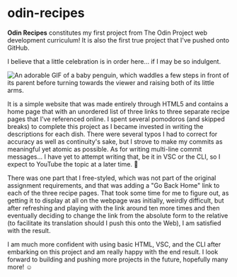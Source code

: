 # odin-recipes

**Odin Recipes** constitutes my first project from The Odin Project web development curriculum! It is also the first true project that I've pushed onto GitHub.

I believe that a little celebration is in order here... if I may be so indulgent.

![An adorable GIF of a baby penguin, which waddles a few steps in front of its parent before turning towards the viewer and raising both of its little arms.](https://img.ibxk.com.br/2014/05/24/24105746508033.gif)

It is a simple website that was made entirely through HTML5 and contains a home page that with an unordered list of three links to three separate recipe pages that I've referenced online. I spent several pomodoros (and skipped breaks) to complete this project as I became invested in writing the descriptions for each dish. There were several typos I had to correct for accuracy as well as continuity's sake, but I strove to make my commits as meaningful yet atomic as possible. As for writing multi-line commit messages... I have yet to attempt writing that, be it in VSC or the CLI, so I expect to YouTube the topic at a later time. :penguin:

There was one part that I free-styled, which was not part of the original assignment requirements, and that was adding a "Go Back Home" link to each of the three recipe pages. That took some time for me to figure out, as getting it to display at all on the webpage was initially, weirdly difficult, but after refreshing and playing with the link around ten more times and then eventually deciding to change the link from the absolute form to the relative (to facilitate its translation should I push this onto the Web), I am satisfied with the result.

I am much more confident with using basic HTML, VSC, and the CLI after embarking on this project and am really happy with the end result. I look forward to building and pushing more projects in the future, hopefully many more! :relaxed: